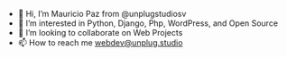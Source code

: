 - 👋 Hi, I’m Mauricio Paz from @unplugstudiosv
- 👀 I’m interested in Python, Django, Php, WordPress, and Open Source
- 💞️ I’m looking to collaborate on Web Projects
- 📫 How to reach me webdev@unplug.studio

<!---
unplugstudiosv/unplugstudiosv is a special repository because its `README.md` (this file) appears on your GitHub profile.
You can click the Preview link to take a look at your changes.
--->

